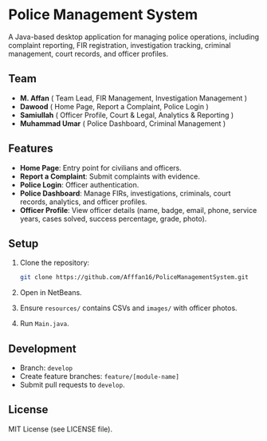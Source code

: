 # Police Management System

A Java-based desktop application for managing police operations, including complaint reporting, FIR registration, investigation tracking, criminal management, court records, and officer profiles.

## Team

- **M. Affan** ( Team Lead, FIR Management, Investigation Management )
- **Dawood** ( Home Page, Report a Complaint, Police Login )
- **Samiullah** ( Officer Profile, Court & Legal, Analytics & Reporting )
- **Muhammad Umar** ( Police Dashboard, Criminal Management )

## Features

- **Home Page**: Entry point for civilians and officers.
- **Report a Complaint**: Submit complaints with evidence.
- **Police Login**: Officer authentication.
- **Police Dashboard**: Manage FIRs, investigations, criminals, court records, analytics, and officer profiles.
- **Officer Profile**: View officer details (name, badge, email, phone, service years, cases solved, success percentage, grade, photo).

## Setup

1. Clone the repository:

   ```bash
   git clone https://github.com/Afffan16/PoliceManagementSystem.git
   ```
2. Open in NetBeans.
3. Ensure `resources/` contains CSVs and `images/` with officer photos.
4. Run `Main.java`.

## Development

- Branch: `develop`
- Create feature branches: `feature/[module-name]`
- Submit pull requests to `develop`.

## License

MIT License (see LICENSE file).
